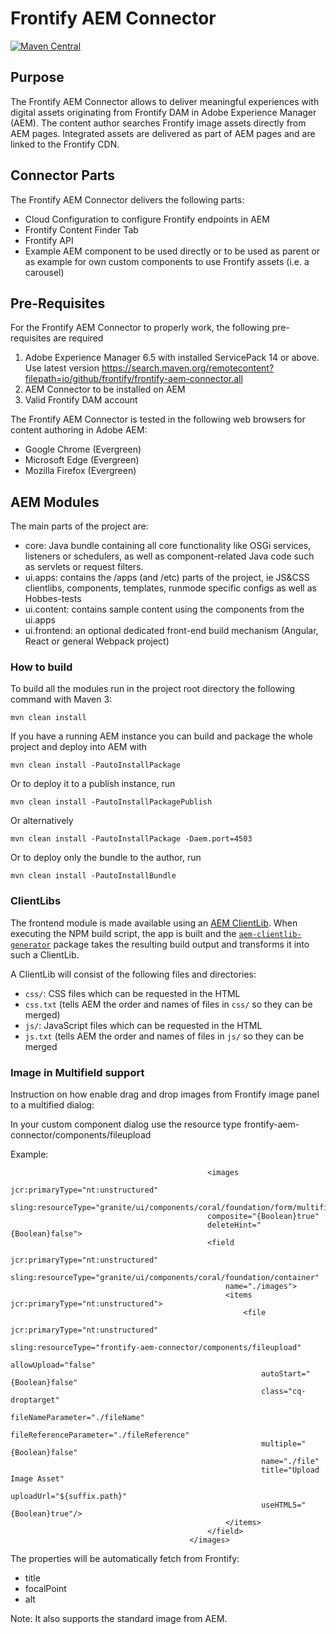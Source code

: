# Frontify AEM Connector

[![Maven Central](https://maven-badges.herokuapp.com/maven-central/io.github.frontify/frontify-aem-connector.all/badge.svg)](https://maven-badges.herokuapp.com/maven-central/io.github.frontify/frontify-aem-connector.all)

## Purpose

The Frontify AEM Connector allows to deliver meaningful experiences with digital assets originating from Frontify DAM in Adobe Experience Manager (AEM). The content author searches Frontify image assets directly from AEM pages. Integrated assets are delivered as part of AEM pages and are linked to the Frontify CDN.

## Connector Parts

The Frontify AEM Connector delivers the following parts:

* Cloud Configuration to configure Frontify endpoints in AEM
* Frontify Content Finder Tab
* Frontify API
* Example AEM component to be used directly or to be used as parent or as example for own custom components to use Frontify assets (i.e. a carousel)

## Pre-Requisites

For the Frontify AEM Connector to properly work, the following pre-requisites are required

1. Adobe Experience Manager 6.5 with installed ServicePack 14 or above. Use latest version https://search.maven.org/remotecontent?filepath=io/github/frontify/frontify-aem-connector.all
1. AEM Connector to be installed on AEM
1. Valid Frontify DAM account

The Frontify AEM Connector is tested in the following web browsers for content authoring in Adobe AEM:

* Google Chrome (Evergreen)
* Microsoft Edge (Evergreen)
* Mozilla Firefox (Evergreen)

## AEM Modules

The main parts of the project are:

* core: Java bundle containing all core functionality like OSGi services, listeners or schedulers, as well as component-related Java code such as servlets or request filters.
* ui.apps: contains the /apps (and /etc) parts of the project, ie JS&CSS clientlibs, components, templates, runmode specific configs as well as Hobbes-tests
* ui.content: contains sample content using the components from the ui.apps
* ui.frontend: an optional dedicated front-end build mechanism (Angular, React or general Webpack project)

### How to build

To build all the modules run in the project root directory the following command with Maven 3:

    mvn clean install

If you have a running AEM instance you can build and package the whole project and deploy into AEM with

    mvn clean install -PautoInstallPackage

Or to deploy it to a publish instance, run

    mvn clean install -PautoInstallPackagePublish

Or alternatively

    mvn clean install -PautoInstallPackage -Daem.port=4503

Or to deploy only the bundle to the author, run

    mvn clean install -PautoInstallBundle

### ClientLibs

The frontend module is made available using an [AEM ClientLib](https://helpx.adobe.com/experience-manager/6-5/sites/developing/using/clientlibs.html). When executing the NPM build script, the app is built and the [`aem-clientlib-generator`](https://github.com/wcm-io-frontend/aem-clientlib-generator) package takes the resulting build output and transforms it into such a ClientLib.

A ClientLib will consist of the following files and directories:

* `css/`: CSS files which can be requested in the HTML
* `css.txt` (tells AEM the order and names of files in `css/` so they can be merged)
* `js/`: JavaScript files which can be requested in the HTML
* `js.txt` (tells AEM the order and names of files in `js/` so they can be merged

### Image in Multifield support

Instruction on how enable drag and drop images from Frontify image panel to a multified dialog:

In your custom component dialog use the resource type frontify-aem-connector/components/fileupload

Example:

                                                <images
                                                jcr:primaryType="nt:unstructured"
                                                sling:resourceType="granite/ui/components/coral/foundation/form/multifield"
                                                composite="{Boolean}true"
                                                deleteHint="{Boolean}false">
                                                <field
                                                    jcr:primaryType="nt:unstructured"
                                                    sling:resourceType="granite/ui/components/coral/foundation/container"
                                                    name="./images">
                                                    <items jcr:primaryType="nt:unstructured">
                                                        <file
                                                            jcr:primaryType="nt:unstructured"
                                                            sling:resourceType="frontify-aem-connector/components/fileupload"
                                                            allowUpload="false"
                                                            autoStart="{Boolean}false"
                                                            class="cq-droptarget"
                                                            fileNameParameter="./fileName"
                                                            fileReferenceParameter="./fileReference"
                                                            multiple="{Boolean}false"
                                                            name="./file"
                                                            title="Upload Image Asset"
                                                            uploadUrl="${suffix.path}"
                                                            useHTML5="{Boolean}true"/>
                                                    </items>
                                                </field>
                                            </images>

The properties will be automatically fetch from Frontify:
- title
- focalPoint
- alt

Note: It also supports the standard image from AEM.
